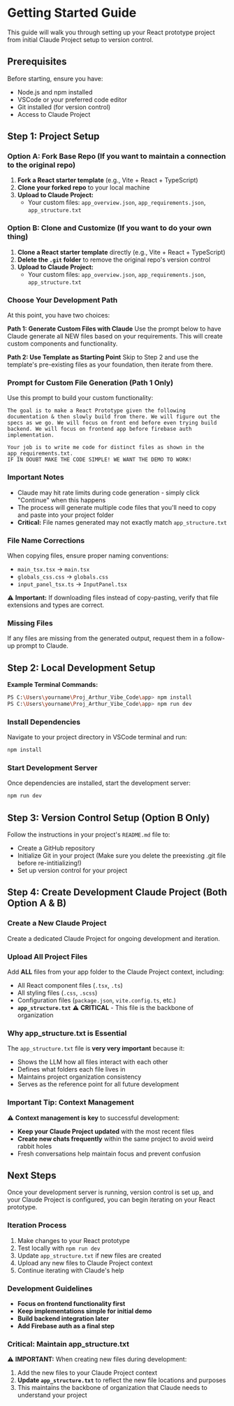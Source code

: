 # Getting Started Guide

This guide will walk you through setting up your React prototype project from initial Claude Project setup to version control.

## Prerequisites

Before starting, ensure you have:
- Node.js and npm installed
- VSCode or your preferred code editor
- Git installed (for version control)
- Access to Claude Project

## Step 1: Project Setup

### Option A: Fork Base Repo (If you want to maintain a connection to the original repo)

1. **Fork a React starter template** (e.g., Vite + React + TypeScript)
2. **Clone your forked repo** to your local machine
3. **Upload to Claude Project:**
   - Your custom files: `app_overview.json`, `app_requirements.json`, `app_structure.txt`

### Option B: Clone and Customize (If you want to do your own thing)

1. **Clone a React starter template** directly (e.g., Vite + React + TypeScript)
2. **Delete the `.git` folder** to remove the original repo's version control
3. **Upload to Claude Project:**
   - Your custom files: `app_overview.json`, `app_requirements.json`, `app_structure.txt`

### Choose Your Development Path

At this point, you have two choices:

**Path 1: Generate Custom Files with Claude**
Use the prompt below to have Claude generate all NEW files based on your requirements. This will create custom components and functionality.

**Path 2: Use Template as Starting Point**
Skip to Step 2 and use the template's pre-existing files as your foundation, then iterate from there.

### Prompt for Custom File Generation (Path 1 Only)

Use this prompt to build your custom functionality:

```
The goal is to make a React Prototype given the following documentation & then slowly build from there. We will figure out the specs as we go. We will focus on front end before even trying build backend. We will focus on frontend app before firebase auth implementation.

Your job is to write me code for distinct files as shown in the app_requirements.txt. 
IF IN DOUBT MAKE THE CODE SIMPLE! WE WANT THE DEMO TO WORK!
```


### Important Notes

- Claude may hit rate limits during code generation - simply click "Continue" when this happens
- The process will generate multiple code files that you'll need to copy and paste into your project folder
- **Critical:** File names generated may not exactly match `app_structure.txt`

### File Name Corrections

When copying files, ensure proper naming conventions:
- `main_tsx.tsx` → `main.tsx`
- `globals_css.css` → `globals.css`  
- `input_panel_tsx.ts` → `InputPanel.tsx`

⚠️ **Important:** If downloading files instead of copy-pasting, verify that file extensions and types are correct.

### Missing Files

If any files are missing from the generated output, request them in a follow-up prompt to Claude.

## Step 2: Local Development Setup

**Example Terminal Commands:**
```bash
PS C:\Users\yourname\Proj_Arthur_Vibe_Code\app> npm install
PS C:\Users\yourname\Proj_Arthur_Vibe_Code\app> npm run dev
```

### Install Dependencies

Navigate to your project directory in VSCode terminal and run:

```bash
npm install
```

### Start Development Server

Once dependencies are installed, start the development server:

```bash
npm run dev
```

## Step 3: Version Control Setup (Option B Only)

Follow the instructions in your project's `README.md` file to:
- Create a GitHub repository
- Initialize Git in your project (Make sure you delete the preexisting .git file before re-intitializing!)
- Set up version control for your project

## Step 4: Create Development Claude Project (Both Option A & B)

### Create a New Claude Project

Create a dedicated Claude Project for ongoing development and iteration.

### Upload All Project Files

Add **ALL** files from your app folder to the Claude Project context, including:
- All React component files (`.tsx`, `.ts`)
- All styling files (`.css`, `.scss`)
- Configuration files (`package.json`, `vite.config.ts`, etc.)
- **`app_structure.txt`** ⚠️ **CRITICAL** - This file is the backbone of organization

### Why app_structure.txt is Essential

The `app_structure.txt` file is **very very important** because it:
- Shows the LLM how all files interact with each other
- Defines what folders each file lives in
- Maintains project organization consistency
- Serves as the reference point for all future development


### Important Tip: Context Management

⚠️ **Context management is key** to successful development:
- **Keep your Claude Project updated** with the most recent files
- **Create new chats frequently** within the same project to avoid weird rabbit holes
- Fresh conversations help maintain focus and prevent confusion

## Next Steps

Once your development server is running, version control is set up, and your Claude Project is configured, you can begin iterating on your React prototype.

### Iteration Process

1. Make changes to your React prototype
2. Test locally with `npm run dev`
3. Update `app_structure.txt` if new files are created
4. Upload any new files to Claude Project context
5. Continue iterating with Claude's help

### Development Guidelines

- **Focus on frontend functionality first**
- **Keep implementations simple for initial demo**
- **Build backend integration later**
- **Add Firebase auth as a final step**

### Critical: Maintain app_structure.txt

⚠️ **IMPORTANT:** When creating new files during development:
1. Add the new files to your Claude Project context
2. **Update `app_structure.txt`** to reflect the new file locations and purposes
3. This maintains the backbone of organization that Claude needs to understand your project


